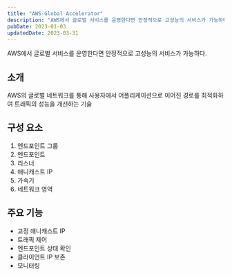 ```yaml
---
title: "AWS-Global Accelerator"
description: "AWS에서 글로벌 서비스를 운영한다면 안정적으로 고성능의 서비스가 가능하다.   소개  AWS의 글로벌 네트워크를 통해 사용자에서 어플리케이션으로 이어진 경로를 최적화하여 트래픽의 성능을 개선하는 기술   구성 요소   1. 엔드포인트 그룹  2. 엔드포인트  3. 리스너  4. 애니캐..."
pubDate: 2023-01-03
updatedDate: 2023-03-31
---
```


AWS에서 글로벌 서비스를 운영한다면 안정적으로 고성능의 서비스가 가능하다.

## 소개

AWS의 글로벌 네트워크를 통해 사용자에서 어플리케이션으로 이어진 경로를 최적화하여 트래픽의 성능을 개선하는 기술

## 구성 요소

1. 엔드포인트 그룹
2. 엔드포인트
3. 리스너
4. 애니캐스트 IP
5. 가속기
6. 네트워크 영역

## 주요 기능

- 고정 애니캐스트 IP
- 트래픽 제어
- 엔드포인트 상태 확인
- 클라이언트 IP 보존
- 모니터링